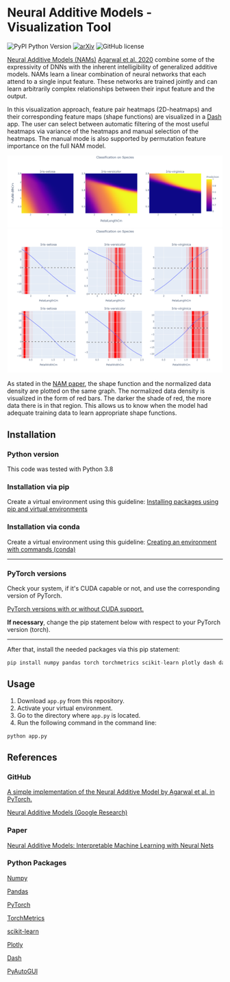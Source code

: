 # Neural Additive Models - Visualization Tool

![PyPI Python Version](https://img.shields.io/badge/python-3.8-blue)
[![arXiv](https://img.shields.io/badge/arXiv-2004.13912-b31b1b.svg)](https://arxiv.org/abs/2004.13912)
![GitHub license](https://img.shields.io/github/license/matgege/nam-visualization)

[Neural Additive Models (NAMs)](https://neural-additive-models.github.io/) [Agarwal et al. 2020](https://arxiv.org/abs/2004.13912) combine some of the expressivity of DNNs with the inherent intelligibility of generalized additive models. NAMs learn a linear combination of neural networks that each attend to a single input feature. These networks are trained jointly and can learn arbitrarily complex relationships between their input feature and the output.

In this visualization approach, feature pair heatmaps (2D-heatmaps) and their corresponding feature maps (shape functions) are visualized in a [Dash](https://plotly.com/dash/) app. The user can select between automatic filtering of the most useful heatmaps via variance of the heatmaps and manual selection of the heatmaps. The manual mode is also supported by permutation feature importance on the full NAM model.

![iris_heatmaps](https://github.com/matgege/nam-visualization/blob/main/iris_heatmaps.png)
![iris_feature_maps](https://github.com/matgege/nam-visualization/blob/main/iris_feature_maps.png)

As stated in the [NAM paper](https://arxiv.org/abs/2004.13912), the shape function and the normalized data density are plotted on the same graph.
The normalized data density is visualized in the form of red bars.
The darker the shade of red, the more data there is in that region. This allows us to know when the
model had adequate training data to learn appropriate shape functions.

## Installation
### Python version
This code was tested with Python 3.8

### Installation via pip
Create a virtual environment using this guideline:
[Installing packages using pip and virtual environments](https://packaging.python.org/en/latest/guides/installing-using-pip-and-virtual-environments/)

### Installation via conda
Create a virtual environment using this guideline:
[Creating an environment with commands (conda)](https://conda.io/projects/conda/en/latest/user-guide/tasks/manage-environments.html)

---
### PyTorch versions
Check your system, if it's CUDA capable or not, and use the corresponding version of PyTorch.

[PyTorch versions with or without CUDA support.](https://pytorch.org/get-started/locally/)

**If necessary**, change the pip statement below with respect to your PyTorch version (torch).

---
After that, install the needed packages via this pip statement:
```python
pip install numpy pandas torch torchmetrics scikit-learn plotly dash dash_daq dash-extensions pyautogui
```

## Usage
1. Download `app.py` from this repository.
2. Activate your virtual environment.
3. Go to the directory where `app.py` is located. 
4. Run the following command in the command line:
```python
python app.py
```

## References
### GitHub
[A simple implementation of the Neural Additive Model by Agarwal et al. in PyTorch.](https://github.com/CursedSeraphim/NAM-torch)

[Neural Additive Models (Google Research)](https://github.com/AmrMKayid/nam)

### Paper
[Neural Additive Models: Interpretable Machine Learning with Neural Nets](https://arxiv.org/abs/2004.13912)

### Python Packages
[Numpy](https://numpy.org/)

[Pandas](https://pandas.pydata.org/)

[PyTorch](https://pytorch.org/)

[TorchMetrics](https://torchmetrics.readthedocs.io/en/latest/)

[scikit-learn](https://scikit-learn.org/stable/)

[Plotly](https://plotly.com/python/)

[Dash](https://dash.plotly.com/)

[PyAutoGUI](https://pyautogui.readthedocs.io/en/latest/)
